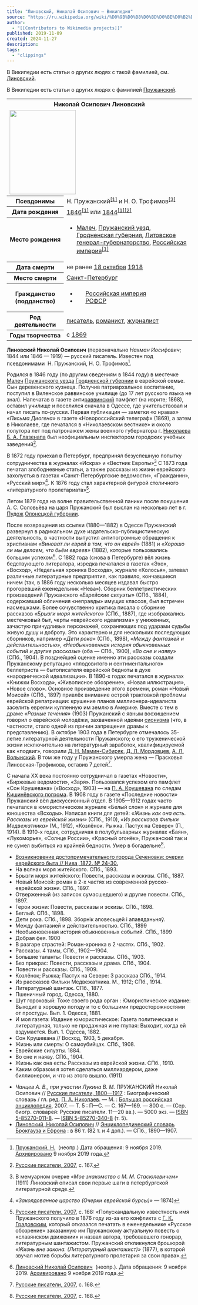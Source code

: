 ```yaml
---
title: "Линовский, Николай Осипович — Википедия"
source: "https://ru.wikipedia.org/wiki/%D0%9B%D0%B8%D0%BD%D0%BE%D0%B2%D1%81%D0%BA%D0%B8%D0%B9,_%D0%9D%D0%B8%D0%BA%D0%BE%D0%BB%D0%B0%D0%B9_%D0%9E%D1%81%D0%B8%D0%BF%D0%BE%D0%B2%D0%B8%D1%87"
author:
  - "[[Contributors to Wikimedia projects]]"
published: 2019-11-09
created: 2024-11-27
description:
tags:
  - "clippings"
---
```

В Википедии есть статьи о других людях с такой фамилией, см. [Линовский](https://ru.wikipedia.org/wiki/%D0%9B%D0%B8%D0%BD%D0%BE%D0%B2%D1%81%D0%BA%D0%B8%D0%B9 "Линовский").

В Википедии есть статьи о других людях с фамилией [Пружанский](https://ru.wikipedia.org/wiki/%D0%9F%D1%80%D1%83%D0%B6%D0%B0%D0%BD%D1%81%D0%BA%D0%B8%D0%B9 "Пружанский").

<table><tbody><tr><th colspan="2" scope="colgroup">Николай Осипович Линовский</th></tr><tr><td colspan="2"><span><span><span><a href="https://commons.wikimedia.org/wiki/File:%D0%9F%D1%80%D1%83%D0%B6%D0%B0%D0%BD%D1%81%D0%BA%D0%B8%D0%B9_%D0%9D%D0%B8%D0%BA%D0%BE%D0%BB%D0%B0%D0%B9_%D0%9E%D1%81%D0%B8%D0%BF%D0%BE%D0%B2%D0%B8%D1%87.jpg?uselang=ru"><img src="https://upload.wikimedia.org/wikipedia/commons/thumb/5/51/%D0%9F%D1%80%D1%83%D0%B6%D0%B0%D0%BD%D1%81%D0%BA%D0%B8%D0%B9_%D0%9D%D0%B8%D0%BA%D0%BE%D0%BB%D0%B0%D0%B9_%D0%9E%D1%81%D0%B8%D0%BF%D0%BE%D0%B2%D0%B8%D1%87.jpg/180px-%D0%9F%D1%80%D1%83%D0%B6%D0%B0%D0%BD%D1%81%D0%BA%D0%B8%D0%B9_%D0%9D%D0%B8%D0%BA%D0%BE%D0%BB%D0%B0%D0%B9_%D0%9E%D1%81%D0%B8%D0%BF%D0%BE%D0%B2%D0%B8%D1%87.jpg" width="180" height="229"></a></span></span></span></td></tr><tr><th scope="row">Псевдонимы</th><td><span><span>Н. Пружанский</span><sup><a href="https://ru.wikipedia.org/wiki/#cite_note-_01a60293d8b7e2bb-1"><span>[</span>1<span>]</span></a></sup></span> и <span><span>Н. О. Трофимов</span><sup><a href="https://ru.wikipedia.org/wiki/#cite_note-_ce81ccde10b6007f-3"><span>[</span>3<span>]</span></a></sup></span></td></tr><tr><th scope="row">Дата рождения</th><td><span><span><span><a href="https://ru.wikipedia.org/wiki/1846_%D0%B3%D0%BE%D0%B4">1846</a></span></span><sup><a href="https://ru.wikipedia.org/wiki/#cite_note-_01a60293d8b7e2bb-1"><span>[</span>1<span>]</span></a></sup></span> или <span><span><span><a href="https://ru.wikipedia.org/wiki/1844_%D0%B3%D0%BE%D0%B4">1844</a></span></span><sup><a href="https://ru.wikipedia.org/wiki/#cite_note-_01a60293d8b7e2bb-1"><span>[</span>1<span>]</span></a></sup><sup><a href="https://ru.wikipedia.org/wiki/#cite_note-_5becfca2e2590517-2"><span>[</span>2<span>]</span></a></sup></span></td></tr><tr><th scope="row">Место рождения</th><td><ul><li><span><span><a href="https://ru.wikipedia.org/wiki/%D0%9C%D0%B0%D0%BB%D0%B5%D1%87">Малеч</a></span>, <span><a href="https://ru.wikipedia.org/wiki/%D0%9F%D1%80%D1%83%D0%B6%D0%B0%D0%BD%D1%81%D0%BA%D0%B8%D0%B9_%D1%83%D0%B5%D0%B7%D0%B4">Пружанский уезд</a></span>, <span><a href="https://ru.wikipedia.org/wiki/%D0%93%D1%80%D0%BE%D0%B4%D0%BD%D0%B5%D0%BD%D1%81%D0%BA%D0%B0%D1%8F_%D0%B3%D1%83%D0%B1%D0%B5%D1%80%D0%BD%D0%B8%D1%8F">Гродненская губерния</a></span>, <span><a href="https://ru.wikipedia.org/wiki/%D0%9B%D0%B8%D1%82%D0%BE%D0%B2%D1%81%D0%BA%D0%BE%D0%B5_%D0%B3%D0%B5%D0%BD%D0%B5%D1%80%D0%B0%D0%BB-%D0%B3%D1%83%D0%B1%D0%B5%D1%80%D0%BD%D0%B0%D1%82%D0%BE%D1%80%D1%81%D1%82%D0%B2%D0%BE">Литовское генерал-губернаторство</a></span>, <span><a href="https://ru.wikipedia.org/wiki/%D0%A0%D0%BE%D1%81%D1%81%D0%B8%D0%B9%D1%81%D0%BA%D0%B0%D1%8F_%D0%B8%D0%BC%D0%BF%D0%B5%D1%80%D0%B8%D1%8F">Российская империя</a></span><sup><a href="https://ru.wikipedia.org/wiki/#cite_note-_01a60293d8b7e2bb-1"><span>[</span>1<span>]</span></a></sup></span></li></ul></td></tr><tr><th scope="row">Дата смерти</th><td><span><span>не&nbsp;ранее&nbsp;<span><span><a href="https://ru.wikipedia.org/wiki/18_%D0%BE%D0%BA%D1%82%D1%8F%D0%B1%D1%80%D1%8F">18 октября</a> <a href="https://ru.wikipedia.org/wiki/1918_%D0%B3%D0%BE%D0%B4">1918</a></span></span></span></span></td></tr><tr><th scope="row">Место смерти</th><td><span><a href="https://ru.wikipedia.org/wiki/%D0%A1%D0%B0%D0%BD%D0%BA%D1%82-%D0%9F%D0%B5%D1%82%D0%B5%D1%80%D0%B1%D1%83%D1%80%D0%B3">Санкт-Петербург</a></span></td></tr><tr><th scope="row">Гражданство (подданство)</th><td><ul><li><span><span><span><img src="https://upload.wikimedia.org/wikipedia/commons/thumb/f/f3/Flag_of_Russia.svg/20px-Flag_of_Russia.svg.png" width="20" height="13"></span></span>&nbsp;<span><span><a href="https://ru.wikipedia.org/wiki/%D0%A0%D0%BE%D1%81%D1%81%D0%B8%D0%B9%D1%81%D0%BA%D0%B0%D1%8F_%D0%B8%D0%BC%D0%BF%D0%B5%D1%80%D0%B8%D1%8F">Российская империя</a></span></span></span></li><li><span><span><span><img src="https://upload.wikimedia.org/wikipedia/commons/thumb/e/e5/Flag_of_the_Russian_Soviet_Federative_Socialist_Republic_%281918%E2%80%931925%29.svg/20px-Flag_of_the_Russian_Soviet_Federative_Socialist_Republic_%281918%E2%80%931925%29.svg.png" width="20" height="10"></span></span>&nbsp;<span><span><a href="https://ru.wikipedia.org/wiki/%D0%A0%D0%BE%D1%81%D1%81%D0%B8%D0%B9%D1%81%D0%BA%D0%B0%D1%8F_%D0%A1%D0%BE%D1%86%D0%B8%D0%B0%D0%BB%D0%B8%D1%81%D1%82%D0%B8%D1%87%D0%B5%D1%81%D0%BA%D0%B0%D1%8F_%D0%A4%D0%B5%D0%B4%D0%B5%D1%80%D0%B0%D1%82%D0%B8%D0%B2%D0%BD%D0%B0%D1%8F_%D0%A1%D0%BE%D0%B2%D0%B5%D1%82%D1%81%D0%BA%D0%B0%D1%8F_%D0%A0%D0%B5%D1%81%D0%BF%D1%83%D0%B1%D0%BB%D0%B8%D0%BA%D0%B0_(1917%E2%80%941922)">РСФСР</a></span></span></span></li></ul></td></tr><tr><th scope="row">Род деятельности</th><td><span><span><a href="https://ru.wikipedia.org/wiki/%D0%9F%D0%B8%D1%81%D0%B0%D1%82%D0%B5%D0%BB%D1%8C">писатель</a></span></span>, <span><span><a href="https://ru.wikipedia.org/wiki/%D0%A0%D0%BE%D0%BC%D0%B0%D0%BD">романист</a></span></span>, <span><span><a href="https://ru.wikipedia.org/wiki/%D0%96%D1%83%D1%80%D0%BD%D0%B0%D0%BB%D0%B8%D1%81%D1%82">журналист</a></span></span></td></tr><tr><th scope="row">Годы творчества</th><td>с <span><span><span><a href="https://ru.wikipedia.org/wiki/1869_%D0%B3%D0%BE%D0%B4">1869</a></span></span></span></td></tr></tbody></table>

**Линовский Николай Осипович** (первоначально *Нахман Иосифович*; 1844 или 1846 — 1919) — русский писатель. Известен под псевдонимами  Н. Пружанский, Н. О. Трофимов[^4].

Родился в 1846 году (по другим сведениям в 1844 году) в местечке [Малеч](https://ru.wikipedia.org/wiki/%D0%9C%D0%B0%D0%BB%D0%B5%D1%87 "Малеч") [Пружанского уезда](https://ru.wikipedia.org/wiki/%D0%9F%D1%80%D1%83%D0%B6%D0%B0%D0%BD%D1%81%D0%BA%D0%B8%D0%B9_%D1%83%D0%B5%D0%B7%D0%B4 "Пружанский уезд") [Гродненской губернии](https://ru.wikipedia.org/wiki/%D0%93%D1%80%D0%BE%D0%B4%D0%BD%D0%B5%D0%BD%D1%81%D0%BA%D0%B0%D1%8F_%D0%B3%D1%83%D0%B1%D0%B5%D1%80%D0%BD%D0%B8%D1%8F "Гродненская губерния") в еврейской семье. Сын деревенского кузнеца. Получив патриархальное воспитание, поступил в Виленское раввинское училище (до 17 лет русского языка не знал). Напечатав в газете анти[раввинский](https://ru.wikipedia.org/wiki/%D0%A0%D0%B0%D0%B2%D0%B2%D0%B8%D0%BD "Раввин") памфлет (на иврите; 1868), оставил училище и поселился сначала в Одессе, где учительствовал и начал писать по-русски. Первая публикация — заметки «о нравах» *«Письма Диогена»* в газете «Новороссийский телеграф» (1869), а затем в Николаеве, где печатался в «Николаевском вестнике» и около полутора лет под патронажем жены военного губернатора г. [Николаева](https://ru.wikipedia.org/wiki/%D0%9D%D0%B8%D0%BA%D0%BE%D0%BB%D0%B0%D0%B5%D0%B2 "Николаев") [Б. А. Глазенапа](https://ru.wikipedia.org/wiki/%D0%93%D0%BB%D0%B0%D0%B7%D0%B5%D0%BD%D0%B0%D0%BF,_%D0%91%D0%BE%D0%B3%D0%B4%D0%B0%D0%BD_%D0%90%D0%BB%D0%B5%D0%BA%D1%81%D0%B0%D0%BD%D0%B4%D1%80%D0%BE%D0%B2%D0%B8%D1%87_%D1%84%D0%BE%D0%BD "Глазенап, Богдан Александрович фон") был неофициальным инспектором городских учебных заведений[^_7337b93ab5b7d0e1-5].

В 1872 году приехал в Петербург, предпринял безуспешную попытку сотрудничества в журналах «Искра» и «Вестник Европы»[^6] С 1873 года печатал злободневные статьи, а также рассказы из жизни еврейского захолустья в газетах «Санкт-Петербургские ведомости», «Гражданин», «Русский мир»[^7]. К 1876 году стал характерной фигурой столичного «литературного пролетариата»[^_f5bd1a7fb7b1f592-8].

Летом 1879 года на волне правительственной паники после покушения А. С. Соловьёва на царя Пружанский был выслан на несколько лет в г. [Пудож](https://ru.wikipedia.org/wiki/%D0%9F%D1%83%D0%B4%D0%BE%D0%B6 "Пудож") [Олонецкой губернии](https://ru.wikipedia.org/wiki/%D0%9E%D0%BB%D0%BE%D0%BD%D0%B5%D1%86%D0%BA%D0%B0%D1%8F_%D0%B3%D1%83%D0%B1%D0%B5%D1%80%D0%BD%D0%B8%D1%8F "Олонецкая губерния").

После возвращения из ссылки (1880—1882) в Одессе Пружанский развернул в радикальном духе издательско-публицистическую деятельность, в частности выпустил антипогромные обращения к христианам *«Виноват ли еврей в том, что он еврей»* (1881) и *«Хорошо ли мы делаем, что бьём евреев»* (1882), которые пользовались большим успехом[^9]. С 1882 года (снова в Петербурге) вёл жизнь бедствующего литератора, изредка печатался в газетах «Эхо», «Восход», «Недельная хроника Восхода», журнале «Колосья», затевал различные литературные предприятия, как правило, кончавшиеся ничем (так, в 1886 году несколько месяцев издавал быстро прогоревший еженедельник «Нева»). Сборник беллетристических произведений Пружанского *«Еврейские силуэты»* (СПб., 1884), содержавший обличения «неправды» имущих классов, был встречен насмешками. Более сочувственно критика писала о сборнике рассказов *«Брызги моря житейского»* (СПб., 1887), где изображались местечковый быт, черты «еврейского идеализма» у униженных, зачастую причудливых персонажей, сохраняющих под ударами судьбы живую душу и доброту. Это характерно и для нескольких последующих сборников, например *«Дети рока»* (СПб., 1898), *«Между фантазией и действительностью»*, *«Необыкновенная история обыкновенных событий и другие рассказы»* (оба — СПб., 1900), *«Во сне и наяву»* (СПб., 1904). В позднейшей оценке именно эти рассказы создали Пружанскому репутацию «плодовитого и сентиментального» беллетриста — бытописателя еврейской бедноты в духе «народнической идеализации». В 1890-х годах печатался в журналах «Книжки Восхода», «Живописное обозрение», «Новая иллюстрация», «Новое слово». Основное произведение этого времени, роман «Новый Моисей» (СПб., 1897) привлёк внимание острой трактовкой проблемы еврейской репатриации: крушение планов миллионера-идеалиста заселить евреями купленную им землю в Америке. Вместе с тем в драме *«Разные течения»* (1903) Пружанский с явным восхищением говорил о еврейской молодёжи, захваченной идеями [сионизма](https://ru.wikipedia.org/wiki/%D0%A1%D0%B8%D0%BE%D0%BD%D0%B8%D0%B7%D0%BC "Сионизм") (что, в частности, стало одной из причин запрещения драмы к представлению). В октябре 1903 года в Петербурге отмечалось 35-летие литературной деятельности Пружанского; о его труженической жизни исключительно на литературный заработок, квалифицируемой как «подвиг», говорили [Д. Н. Мамин-Сибиряк](https://ru.wikipedia.org/wiki/%D0%9C%D0%B0%D0%BC%D0%B8%D0%BD-%D0%A1%D0%B8%D0%B1%D0%B8%D1%80%D1%8F%D0%BA,_%D0%94%D0%BC%D0%B8%D1%82%D1%80%D0%B8%D0%B9_%D0%9D%D0%B0%D1%80%D0%BA%D0%B8%D1%81%D0%BE%D0%B2%D0%B8%D1%87 "Мамин-Сибиряк, Дмитрий Наркисович"), [Д. Л. Мордовцев](https://ru.wikipedia.org/wiki/%D0%9C%D0%BE%D1%80%D0%B4%D0%BE%D0%B2%D1%86%D0%B5%D0%B2,_%D0%94%D0%B0%D0%BD%D0%B8%D0%B8%D0%BB_%D0%9B%D1%83%D0%BA%D0%B8%D1%87 "Мордовцев, Даниил Лукич"), [А. Л. Волынский](https://ru.wikipedia.org/wiki/%D0%92%D0%BE%D0%BB%D1%8B%D0%BD%D1%81%D0%BA%D0%B8%D0%B9,_%D0%90%D0%BA%D0%B8%D0%BC_%D0%9B%D1%8C%D0%B2%D0%BE%D0%B2%D0%B8%D1%87 "Волынский, Аким Львович"). В том же году у Пружанского умерла жена — Прасковья Линовская-Трофимова, оставив 7 детей[^_7337b93ab5b7d0ee-10].

С начала XX века постоянно сотрудничал в газетах «Новости», «Биржевые ведомости», «Заря». Пользовался успехом его памфлет «Сон Крушевана» («Восход», 1903) — на [П. А. Крушевана](https://ru.wikipedia.org/wiki/%D0%9A%D1%80%D1%83%D1%88%D0%B5%D0%B2%D0%B0%D0%BD,_%D0%9F%D0%B0%D0%B2%D0%B5%D0%BB_%D0%90%D0%BB%D0%B5%D0%BA%D1%81%D0%B0%D0%BD%D0%B4%D1%80%D0%BE%D0%B2%D0%B8%D1%87 "Крушеван, Павел Александрович") по следам [Кишинёвского погрома](https://ru.wikipedia.org/wiki/%D0%9A%D0%B8%D1%88%D0%B8%D0%BD%D1%91%D0%B2%D1%81%D0%BA%D0%B8%D0%B9_%D0%BF%D0%BE%D0%B3%D1%80%D0%BE%D0%BC "Кишинёвский погром"). В 1908 году в газете «Последние новости» Пружанский вёл дискуссионный отдел. В 1905—1912 годах часто печатался в юмористическом журнале «Белый слон» и журнале для юношества «Всходы». Написал книги для детей: *«Жизнь как она есть. Рассказы из еврейской жизни»* (СПб., 1910), *«Из рассказов Фильки Медвежатника»* (М., 1912), «Козлёнок. Рыжка. Пастух на Севере» (П., 1914). В 1910-х годах, сотрудничая в полубульварных журналах «Баян», «Лукоморье», «Солнце России», «Красный огонёк», Пружанский так и не сумел выбиться из крайней бедности. Умер в богадельне[^_7337b93ab5b7d0ee-10].

- [Возникновение достопримечательного города Сеченовки: очерки еврейского быта // Нива, 1872. № 24-30.](http://az.lib.ru/p/pruzhanskij_n_o/text_1872_vozniknovenie_goroda_chenenovki-oldorfo.shtml)
- На волнах моря житейского. СПб., 1893.
- Брызги моря житейского: Повести, рассказы и эскизы. СПб., 1887.
- Новый Моисей: роман в 2-х частях из современной русско-еврейской жизни. СПб., 1897.
- Отверженный (из записок сумасшедшего) и другие повести. СПб., 1897.
- Герои жизни: Повести, рассказы и эскизы. СПб., 1898.
- Беглый. СПб., 1898.
- Дети рока. СПб., 1898. Зборнік аповесьцей і апавяданьняў.
- Между фантазией и действительностью. СПб., 1899
- Необыкновенная история обыкновенных событий. СПб., 1899
- Добрая фея. 1900
- В разгаре страстей: Роман-хроника в 2 частях. СПб., 1902.
- Рассказы. 4 тамы, СПб., 1902—1904.
- Большие таланты: Повести и рассказы. СПб., 1903.
- Без прикрас: Повести, рассказы и драма. СПб., 1904.
- Повести и рассказы. СПб., 1909.
- Козлёнок; Рыжка; Пастух на Севере: 3 рассказа СПб., 1914.
- Из рассказов Фильки Медвежатника. М., 1912; СПб., 1914.
- Литературный шантаж. СПб., 1877.
- Пшеничный город. Одесса, 1880.
- Шут гороховый: Тоже своего рода орган : Юмористическое издание: Выходит в хорошую погоду и то с большими предосторожностями от простуды. Вып. 1. Одесса, 1881.
- И моя газета: Издание юмористическое: Газета политическая и литературная, только не продажная и не глупая: Выходит, когда ей вздумается. Вып. 1. Одесса, 1882.
- Сон Крушевана // Восход, 1903, 5 декабря.
- Жизнь или смерть: О самоубийцах. СПб., 1908.
- Еврейские силуэты. 1884.
- Во сне и наяву. СПб., 1904.
- Жизнь как она есть: Рассказы из еврейской жизни. СПб., 1910.
- Каким образом я хотел сделаться миллиардером, даже биллионером, и что из этого вышло. (1911)

[^_01a60293d8b7e2bb-1]: [Русские писатели 1800—1917: Биографический словарь](https://www.wikidata.org/wiki/Q107344250 "d:Q107344250") / под ред. [П. А. Николаев](https://ru.wikipedia.org/wiki/%D0%9D%D0%B8%D0%BA%D0%BE%D0%BB%D0%B0%D0%B5%D0%B2,_%D0%9F%D1%91%D1%82%D1%80_%D0%90%D0%BB%D0%B5%D0%BA%D1%81%D0%B5%D0%B5%D0%B2%D0%B8%D1%87 "Николаев, Пётр Алексеевич") — М.: 2007. — Т. 5: П—С. — 800 с.

[^_5becfca2e2590517-2]: Linovskij, Nikolaj Osipovič // [Чешская национальная авторитетная база данных](https://aleph.nkp.cz/F/?func=find-c&local_base=aut&ccl_term=ica=js2016932961)

[^_ce81ccde10b6007f-3]: [http://feb-web.ru/feb/masanov/map/12/map23446.htm](http://feb-web.ru/feb/masanov/map/12/map23446.htm)

[^4]: [Пружанский, Н.](http://feb-web.ru/feb/masanov/map/12/map23446.htm)  (неопр.) Дата обращения: 9 ноября 2019. [Архивировано](https://web.archive.org/web/20191109191352/http://feb-web.ru/feb/masanov/map/12/map23446.htm) 9 ноября 2019 года.

[^_7337b93ab5b7d0e1-5]: [Русские писатели, 2007](https://ru.wikipedia.org/wiki/#CITEREF%D0%A0%D1%83%D1%81%D1%81%D0%BA%D0%B8%D0%B5_%D0%BF%D0%B8%D1%81%D0%B0%D1%82%D0%B5%D0%BB%D0%B82007), с. 167.

[^6]: В мемуарном очерке *«Мое знакомство с М. М. Стасюлевичем»* (1911) Линовский описал свои первые шаги в петербургской литературной среде.

[^7]: *«Заколдованное царство (Очерки еврейской бурсы)»* — 1874)

[^_f5bd1a7fb7b1f592-8]: [Русские писатели, 2007](https://ru.wikipedia.org/wiki/#CITEREF%D0%A0%D1%83%D1%81%D1%81%D0%BA%D0%B8%D0%B5_%D0%BF%D0%B8%D1%81%D0%B0%D1%82%D0%B5%D0%BB%D0%B82007), с. 168: «Полускандальную известность имя Пружанского получило в 1876 году из-за его конфликта с [Г. К. Градовским](https://ru.wikipedia.org/wiki/%D0%93%D1%80%D0%B0%D0%B4%D0%BE%D0%B2%D1%81%D0%BA%D0%B8%D0%B9,_%D0%93%D1%80%D0%B8%D0%B3%D0%BE%D1%80%D0%B8%D0%B9_%D0%9A%D0%BE%D0%BD%D1%81%D1%82%D0%B0%D0%BD%D1%82%D0%B8%D0%BD%D0%BE%D0%B2%D0%B8%D1%87 "Градовский, Григорий Константинович"), который отказался печатать в еженедельнике «Русское обозрение» заказанную им Пружанскому актуальную повесть о «славянском движении» и назвал автора, требовавшего гонорар, литературным шантажистом. Пружанский откликнулся брошюрой *«Жизнь вне закона. (Литературный шантажист)»* (1877), в которой звучал мотив борьбы литературного пролетария за свои права».

[^9]: [Линовский Николай Осипович](https://www.fedordostoevsky.ru/around/Linovsky_N_O/)  (неопр.). Дата обращения: 9 ноября 2019. [Архивировано](https://web.archive.org/web/20191109191412/https://www.fedordostoevsky.ru/around/Linovsky_N_O/) 9 ноября 2019 года.

[^_7337b93ab5b7d0ee-10]: [Русские писатели, 2007](https://ru.wikipedia.org/wiki/#CITEREF%D0%A0%D1%83%D1%81%D1%81%D0%BA%D0%B8%D0%B5_%D0%BF%D0%B8%D1%81%D0%B0%D1%82%D0%B5%D0%BB%D0%B82007), с. 168.

- *Чанцев А. В., при участии Лукина В. М.* ПРУЖА́НСКИЙ Николай Осипович // [Русские писатели, 1800—1917](https://ru.wikipedia.org/wiki/%D0%A0%D1%83%D1%81%D1%81%D0%BA%D0%B8%D0%B5_%D0%BF%D0%B8%D1%81%D0%B0%D1%82%D0%B5%D0%BB%D0%B8_1800%E2%80%941917 "Русские писатели 1800—1917") : Биографический словарь / гл. ред. [П. А. Николаев](https://ru.wikipedia.org/wiki/%D0%9D%D0%B8%D0%BA%D0%BE%D0%BB%D0%B0%D0%B5%D0%B2,_%D0%9F%D1%91%D1%82%D1%80_%D0%90%D0%BB%D0%B5%D0%BA%D1%81%D0%B5%D0%B5%D0%B2%D0%B8%D1%87 "Николаев, Пётр Алексеевич"). — М. : [Большая российская энциклопедия](https://ru.wikipedia.org/wiki/%D0%91%D0%BE%D0%BB%D1%8C%D1%88%D0%B0%D1%8F_%D1%80%D0%BE%D1%81%D1%81%D0%B8%D0%B9%D1%81%D0%BA%D0%B0%D1%8F_%D1%8D%D0%BD%D1%86%D0%B8%D0%BA%D0%BB%D0%BE%D0%BF%D0%B5%D0%B4%D0%B8%D1%8F_\(%D0%B8%D0%B7%D0%B4%D0%B0%D1%82%D0%B5%D0%BB%D1%8C%D1%81%D1%82%D0%B2%D0%BE\) "Большая российская энциклопедия (издательство)"), 2007. — Т. 5 : П—С. — С. 167—169. — 800 с. — (Сер. биогр. словарей: Русские писатели. 11—20 вв.). — 5000 экз. — [ISBN 5-85270-011-8](https://ru.wikipedia.org/wiki/%D0%A1%D0%BB%D1%83%D0%B6%D0%B5%D0%B1%D0%BD%D0%B0%D1%8F:%D0%98%D1%81%D1%82%D0%BE%D1%87%D0%BD%D0%B8%D0%BA%D0%B8_%D0%BA%D0%BD%D0%B8%D0%B3/5852700118). — [ISBN 5-85270-340-8](https://ru.wikipedia.org/wiki/%D0%A1%D0%BB%D1%83%D0%B6%D0%B5%D0%B1%D0%BD%D0%B0%D1%8F:%D0%98%D1%81%D1%82%D0%BE%D1%87%D0%BD%D0%B8%D0%BA%D0%B8_%D0%BA%D0%BD%D0%B8%D0%B3/5852703408) (т. 5).
- [Линовский, Николай Осипович](https://ru.wikisource.org/wiki/%D0%AD%D0%A1%D0%91%D0%95/%D0%9B%D0%B8%D0%BD%D0%BE%D0%B2%D1%81%D0%BA%D0%B8%D0%B9,_%D0%9D%D0%B8%D0%BA%D0%BE%D0%BB%D0%B0%D0%B9_%D0%9E%D1%81%D0%B8%D0%BF%D0%BE%D0%B2%D0%B8%D1%87 "s:ЭСБЕ/Линовский, Николай Осипович") // [Энциклопедический словарь Брокгауза и Ефрона](https://ru.wikipedia.org/wiki/%D0%AD%D0%BD%D1%86%D0%B8%D0%BA%D0%BB%D0%BE%D0%BF%D0%B5%D0%B4%D0%B8%D1%87%D0%B5%D1%81%D0%BA%D0%B8%D0%B9_%D1%81%D0%BB%D0%BE%D0%B2%D0%B0%D1%80%D1%8C_%D0%91%D1%80%D0%BE%D0%BA%D0%B3%D0%B0%D1%83%D0%B7%D0%B0_%D0%B8_%D0%95%D1%84%D1%80%D0%BE%D0%BD%D0%B0 "Энциклопедический словарь Брокгауза и Ефрона") : в 86 т. (82 т. и 4 доп.). — СПб., 1890—1907.